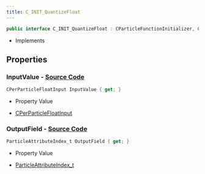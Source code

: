 ```yaml
---
title: C_INIT_QuantizeFloat
---
```


```csharp
public interface C_INIT_QuantizeFloat : CParticleFunctionInitializer, CParticleFunction, ISchemaClass<CParticleFunction>, ISchemaClass<CParticleFunctionInitializer>, ISchemaClass<C_INIT_QuantizeFloat>, ISchemaField, ISchemaClass, INativeHandle
```

- Implements

## Properties

### **InputValue** - [Source Code](https://github.com/swiftly-solution/swiftlys2/blob/main/managed/src/SwiftlyS2.Generated/Schemas/Interfaces/C_INIT_QuantizeFloat.cs#L16)

```csharp
CPerParticleFloatInput InputValue { get; }
```

- Property Value

- [CPerParticleFloatInput](/docs/api/shared/schemadefinitions/cperparticlefloatinput)

### **OutputField** - [Source Code](https://github.com/swiftly-solution/swiftlys2/blob/main/managed/src/SwiftlyS2.Generated/Schemas/Interfaces/C_INIT_QuantizeFloat.cs#L18)

```csharp
ParticleAttributeIndex_t OutputField { get; }
```

- Property Value

- [ParticleAttributeIndex_t](/docs/api/shared/schemadefinitions/particleattributeindex_t)

